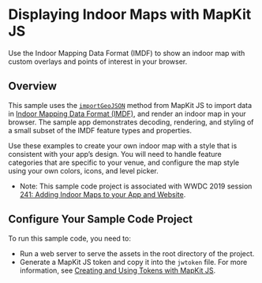 # Displaying Indoor Maps with MapKit JS

Use the Indoor Mapping Data Format (IMDF) to show an indoor map with custom overlays and points of interest in your browser.

## Overview

This sample uses the [`importGeoJSON`](https://developer.apple.com/documentation/mapkitjs/mapkit/2974044-importgeojson) method from MapKit JS to import data in [Indoor Mapping Data Format (IMDF)](https://register.apple.com/resources/imdf/), and render an indoor map in your browser. The sample app demonstrates decoding, rendering, and styling of a small subset of the IMDF feature types and properties.

Use these examples to create your own indoor map with a style that is consistent with your app’s design. You will need to handle feature categories that are specific to your venue, and configure the map style using your own colors, icons, and level picker.

- Note: This sample code project is associated with WWDC 2019 session [241: Adding Indoor Maps to your App and Website](https://developer.apple.com/wwdc19/241).

## Configure Your Sample Code Project

To run this sample code, you need to:
- Run a web server to serve the assets in the root directory of the project.
- Generate a MapKit JS token and copy it into the `jwtoken` file. For more information, see [Creating and Using Tokens with MapKit JS](https://developer.apple.com/documentation/mapkitjs/creating_and_using_tokens_with_mapkit_js).